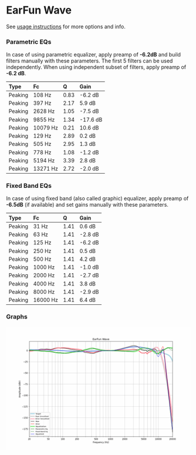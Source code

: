 # EarFun Wave
See [usage instructions](https://github.com/jaakkopasanen/AutoEq#usage) for more options and info.

### Parametric EQs
In case of using parametric equalizer, apply preamp of **-6.2dB** and build filters manually
with these parameters. The first 5 filters can be used independently.
When using independent subset of filters, apply preamp of **-6.2 dB**.

| Type    | Fc       |    Q | Gain     |
|:--------|:---------|:-----|:---------|
| Peaking | 108 Hz   | 0.83 | -6.2 dB  |
| Peaking | 397 Hz   | 2.17 | 5.9 dB   |
| Peaking | 2628 Hz  | 1.05 | -7.5 dB  |
| Peaking | 9855 Hz  | 1.34 | -17.6 dB |
| Peaking | 10079 Hz | 0.21 | 10.6 dB  |
| Peaking | 129 Hz   | 2.89 | 0.2 dB   |
| Peaking | 505 Hz   | 2.95 | 1.3 dB   |
| Peaking | 778 Hz   | 1.08 | -1.2 dB  |
| Peaking | 5194 Hz  | 3.39 | 2.8 dB   |
| Peaking | 13271 Hz | 2.72 | -2.0 dB  |

### Fixed Band EQs
In case of using fixed band (also called graphic) equalizer, apply preamp of **-6.5dB**
(if available) and set gains manually with these parameters.

| Type    | Fc       |    Q | Gain    |
|:--------|:---------|:-----|:--------|
| Peaking | 31 Hz    | 1.41 | 0.6 dB  |
| Peaking | 63 Hz    | 1.41 | -2.8 dB |
| Peaking | 125 Hz   | 1.41 | -6.2 dB |
| Peaking | 250 Hz   | 1.41 | 0.5 dB  |
| Peaking | 500 Hz   | 1.41 | 4.2 dB  |
| Peaking | 1000 Hz  | 1.41 | -1.0 dB |
| Peaking | 2000 Hz  | 1.41 | -2.7 dB |
| Peaking | 4000 Hz  | 1.41 | 3.8 dB  |
| Peaking | 8000 Hz  | 1.41 | -2.9 dB |
| Peaking | 16000 Hz | 1.41 | 6.4 dB  |

### Graphs
![](./EarFun%20Wave.png)